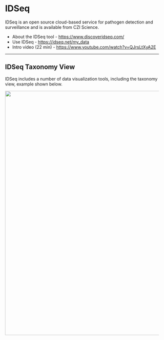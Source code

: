 # IDSeq

IDSeq is an open source cloud-based service for pathogen detection and surveillance and is available from CZI Science.  

- About the IDSeq tool - https://www.discoveridseq.com/
- Use IDSeq - https://idseq.net/my_data
- Intro video (22 min) - https://www.youtube.com/watch?v=QJrsLtXyA2E

---

## IDSeq Taxonomy View

IDSeq includes a number of data visualization tools, including the taxonomy view, example shown below.

<img src="https://github.com/lynnlangit/TeamTeri/blob/master/Images/IDSeq-taxonomy.png" width=800>
